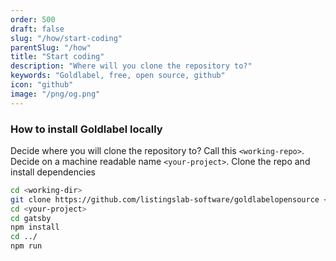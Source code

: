 ```yaml
---
order: 500
draft: false
slug: "/how/start-coding"
parentSlug: "/how"
title: "Start coding"
description: "Where will you clone the repository to?"
keywords: "Goldlabel, free, open source, github"
icon: "github"
image: "/png/og.png"
---
```

### How to install Goldlabel locally

Decide where you will clone the repository to? Call this `<working-repo>`. Decide on a machine readable name `<your-project>`. Clone the repo and install dependencies

```bash
cd <working-dir>
git clone https://github.com/listingslab-software/goldlabelopensource <your-project>
cd <your-project>
cd gatsby
npm install
cd ../
npm run
```




